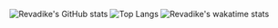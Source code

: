 
<!--
**Revadike/Revadike** is a ✨ _special_ ✨ repository because its `README.md` (this file) appears on your GitHub profile.

Here are some ideas to get you started:

- 🔭 I’m currently working on ...
- 🌱 I’m currently learning ...
- 👯 I’m looking to collaborate on ...
- 🤔 I’m looking for help with ...
- 💬 Ask me about ...
- 📫 How to reach me: ...
- 😄 Pronouns: ...
- ⚡ Fun fact: ...
-->
![Revadike's GitHub stats](https://github-readme-stats.vercel.app/api?username=Revadike&show_icons=true&include_all_commits=true&count_private=true&disable_animations=false&theme=tokyonight)
![Top Langs](https://github-readme-stats.vercel.app/api/top-langs/?username=Revadike&langs_count=8&layout=compact&theme=tokyonight)
![Revadike's wakatime stats](https://github-readme-stats.vercel.app/api/wakatime?username=Revadike&theme=tokyonight)
